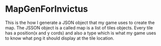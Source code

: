 # MapGenForInvictus
This is the how I generate a JSON object that my game uses to create the map. The JSSON object is a called map is a list of tiles objects. Every tile has a position(x and y cords) and also a type which is what my game uses to know what png it should display at the tile location.
